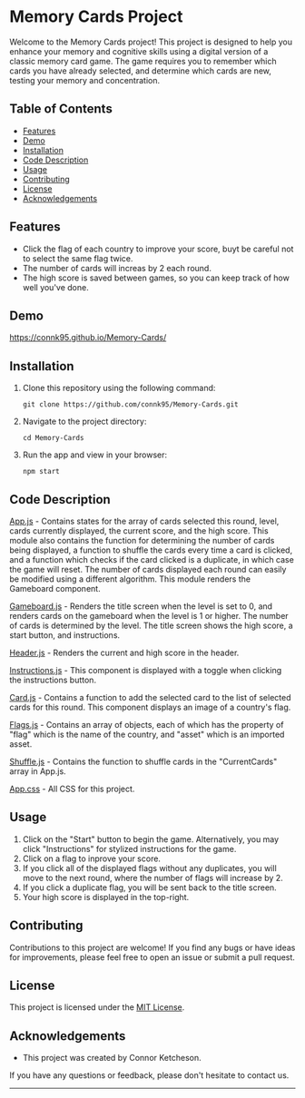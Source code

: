 # Memory Cards Project

Welcome to the Memory Cards project! This project is designed to help you enhance your memory and cognitive skills using a digital version of a classic memory card game. The game requires you to remember which cards you have already selected, and determine which cards are new, testing your memory and concentration.

## Table of Contents

- [Features](https://github.com/connk95/Memory-Cards/blob/main/README.md#features)
- [Demo](https://github.com/connk95/Memory-Cards/blob/main/README.md#features)
- [Installation](https://github.com/connk95/Memory-Cards/blob/main/README.md#installation)
- [Code Description](https://github.com/connk95/Memory-Cards/blob/main/README.md#code-description)
- [Usage](https://github.com/connk95/Memory-Cards/blob/main/README.md#usage)
- [Contributing](https://github.com/connk95/Memory-Cards/blob/main/README.md#contributing)
- [License](https://github.com/connk95/Memory-Cards/blob/main/README.md#license)
- [Acknowledgements](https://github.com/connk95/Memory-Cards/blob/main/README.md#acknowledgements)

## Features

- Click the flag of each country to improve your score, buyt be careful not to select the same flag twice.
- The number of cards will increas by 2 each round.
- The high score is saved between games, so you can keep track of how well you've done.

## Demo

https://connk95.github.io/Memory-Cards/

## Installation

1. Clone this repository using the following command:
   ```
   git clone https://github.com/connk95/Memory-Cards.git
   ```

2. Navigate to the project directory:
   ```
   cd Memory-Cards
   ```

3. Run the app and view in your browser:
   ```
   npm start
   ```

## Code Description

[App.js](https://github.com/connk95/Memory-Cards/blob/main/src/App.js) - Contains states for the array of cards selected this round, level, cards currently displayed, the current score, and the high score. This module also contains the function for determining the number of cards being displayed, a function to shuffle the cards every time a card is clicked, and a function which checks if the card clicked is a duplicate, in which case the game will reset. The number of cards displayed each round can easily be modified using a different algorithm. This module renders the Gameboard component.

[Gameboard.js](https://github.com/connk95/Memory-Cards/blob/main/src/Components/Layout/Gameboard.js) - Renders the title screen when the level is set to 0, and renders cards on the gameboard when the level is 1 or higher. The number of cards is determined by the level. The title screen shows the high score, a start button, and instructions.

[Header.js](https://github.com/connk95/Memory-Cards/blob/main/src/Components/Layout/Header.js) - Renders the current and high score in the header.

[Instructions.js](https://github.com/connk95/Memory-Cards/blob/main/src/Components/Layout/Instructions.js) - This component is displayed with a toggle when clicking the instructions button.

[Card.js](https://github.com/connk95/Memory-Cards/blob/main/src/Components/Cards/Card.js) - Contains a function to add the selected card to the list of selected cards for this round. This component displays an image of a country's flag.

[Flags.js](https://github.com/connk95/Memory-Cards/blob/main/src/Components/Cards/Flags.js) - Contains an array of objects, each of which has the property of "flag" which is the name of the country, and "asset" which is an imported asset.

[Shuffle.js](https://github.com/connk95/Memory-Cards/blob/main/src/Components/Utilities/Shuffle.js) - Contains the function to shuffle cards in the "CurrentCards" array in App.js.

[App.css](https://github.com/connk95/Memory-Cards/blob/main/src/App.css) - All CSS for this project.


## Usage

1. Click on the "Start" button to begin the game. Alternatively, you may click "Instructions" for stylized instructions for the game.
2. Click on a flag to inprove your score.
3. If you click all of the displayed flags without any duplicates, you will move to the next round, where the number of flags will increase by 2.
4. If you click a duplicate flag, you will be sent back to the title screen.
5. Your high score is displayed in the top-right. 


## Contributing

Contributions to this project are welcome! If you find any bugs or have ideas for improvements, please feel free to open an issue or submit a pull request.

## License

This project is licensed under the [MIT License](LICENSE).

## Acknowledgements

- This project was created by Connor Ketcheson.

If you have any questions or feedback, please don't hesitate to contact us.

---
